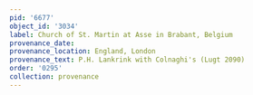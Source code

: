 ```yaml
---
pid: '6677'
object_id: '3034'
label: Church of St. Martin at Asse in Brabant, Belgium
provenance_date:
provenance_location: England, London
provenance_text: P.H. Lankrink with Colnaghi's (Lugt 2090)
order: '0295'
collection: provenance
---
```

